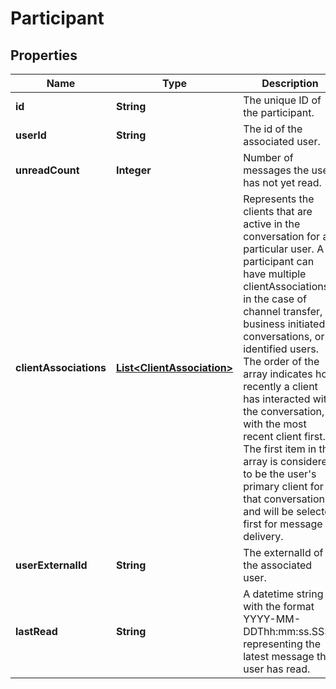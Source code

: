 

# Participant

## Properties

Name | Type | Description | Notes
------------ | ------------- | ------------- | -------------
**id** | **String** | The unique ID of the participant. |  [optional]
**userId** | **String** | The id of the associated user. |  [optional]
**unreadCount** | **Integer** | Number of messages the user has not yet read. |  [optional]
**clientAssociations** | [**List&lt;ClientAssociation&gt;**](ClientAssociation.md) | Represents the clients that are active in the conversation for a particular user. A participant can have multiple clientAssociations in the case of channel transfer, business initiated conversations, or identified users. The order of the array indicates how recently a client has interacted with the conversation, with the most recent client first. The first item in the array is considered to be the user&#39;s primary client for that conversation, and will be selected first for message delivery.  |  [optional]
**userExternalId** | **String** | The externalId of the associated user. |  [optional]
**lastRead** | **String** | A datetime string with the format YYYY-MM-DDThh:mm:ss.SSSZ representing the latest message the user has read. |  [optional]



